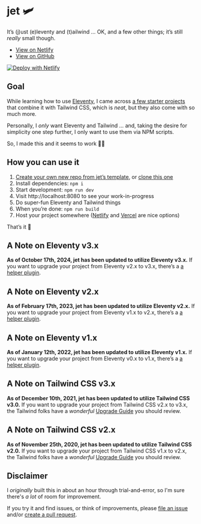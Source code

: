 # jet 🛩
It’s (j)ust (e)leventy and (t)ailwind … OK, and a few other things; it’s still *really* small though.

* [View on Netlify](https://marcamos-jet.netlify.app/)
* [View on GitHub](https://github.com/marcamos/jet#readme)

[![Deploy with Netlify](https://www.netlify.com/img/deploy/button.svg)](https://app.netlify.com/start/deploy?repository=https://github.com/marcamos/jet)

## Goal
While learning how to use [Eleventy](https://www.11ty.dev/), I came across [a few starter projects](https://www.11ty.dev/docs/starter/) that combine it with Tailwind CSS, which is _neat_, but they also come with so much more.

Personally, I _only_ want Eleventy and Tailwind … and, taking the desire for simplicity one step further, I only want to use them via NPM scripts.

So, I made this and it seems to work 🤷‍♀️

## How you can use it
1. [Create your own new repo from jet’s template](https://github.com/marcamos/jet/generate), or [clone this one](https://docs.github.com/en/free-pro-team@latest/github/creating-cloning-and-archiving-repositories/cloning-a-repository)
2. Install dependencies: `npm i`
3. Start development: `npm run dev`
4. Visit http://localhost:8080 to see your work-in-progress
5. Do super-fun Eleventy and Tailwind things
6. When you’re done: `npm run build`
7. Host your project somewhere ([Netlify](https://www.netlify.com/) and [Vercel](https://vercel.com/) are nice options)

That’s it 🕺

## A Note on Eleventy v3.x
**As of October 17th, 2024, jet has been updated to utilize Eleventy v3.x.** If you want to upgrade your project from Eleventy v2.x to v3.x, there’s a [a helper plugin](https://github.com/11ty/eleventy-upgrade-help).

## A Note on Eleventy v2.x
**As of February 17th, 2023, jet has been updated to utilize Eleventy v2.x.** If you want to upgrade your project from Eleventy v1.x to v2.x, there’s a [a helper plugin](https://github.com/11ty/eleventy-upgrade-help).

## A Note on Eleventy v1.x
**As of January 12th, 2022, jet has been updated to utilize Eleventy v1.x.** If you want to upgrade your project from Eleventy v0.x to v1.x, there’s a [a helper plugin](https://github.com/11ty/eleventy-upgrade-help/tree/v1.x).

## A Note on Tailwind CSS v3.x
**As of December 10th, 2021, jet has been updated to utilize Tailwind CSS v3.0.** If you want to upgrade your project from Tailwind CSS v2.x to v3.x, the Tailwind folks have a _wonderful_ [Upgrade Guide](https://tailwindcss.com/docs/upgrade-guide) you should review.

## A Note on Tailwind CSS v2.x
**As of November 25th, 2020, jet has been updated to utilize Tailwind CSS v2.0.** If you want to upgrade your project from Tailwind CSS v1.x to v2.x, the Tailwind folks have a _wonderful_ [Upgrade Guide](https://tailwindcss.com/docs/upgrading-to-v2) you should review.


## Disclaimer
I _originally_ built this in about an hour through trial-and-error, so I'm sure there's _a lot_ of room for improvement.

If you try it and find issues, or think of improvements, please [file an issue](https://github.com/marcamos/jet/issues/new) and/or [create a pull request](https://docs.github.com/en/free-pro-team@latest/github/collaborating-with-issues-and-pull-requests/creating-a-pull-request).
